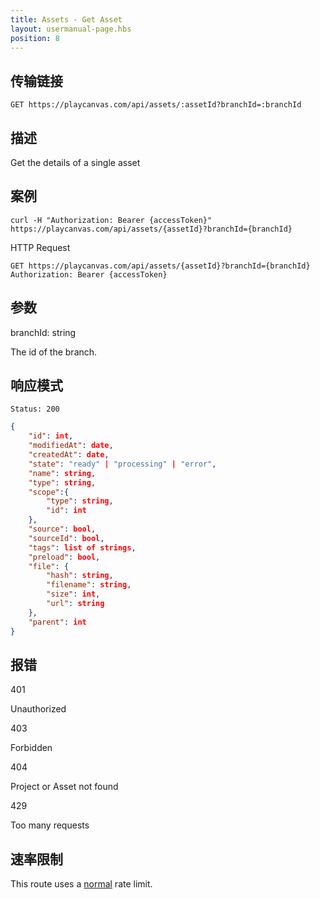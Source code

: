 ```yaml
---
title: Assets - Get Asset
layout: usermanual-page.hbs
position: 8
---
```


## 传输链接

```none
GET https://playcanvas.com/api/assets/:assetId?branchId=:branchId
```

## 描述

Get the details of a single asset

## 案例

```none
curl -H "Authorization: Bearer {accessToken}" https://playcanvas.com/api/assets/{assetId}?branchId={branchId}
```

HTTP Request

```text
GET https://playcanvas.com/api/assets/{assetId}?branchId={branchId}
Authorization: Bearer {accessToken}
```

## 参数

<div class="params">
<div class="parameter"><span class="param">branchId: string</span><p>The id of the branch.</p></div>
</div>

## 响应模式

```none
Status: 200
```

```json
{
    "id": int,
    "modifiedAt": date,
    "createdAt": date,
    "state": "ready" | "processing" | "error",
    "name": string,
    "type": string,
    "scope":{
        "type": string,
        "id": int
    },
    "source": bool,
    "sourceId": bool,
    "tags": list of strings,
    "preload": bool,
    "file": {
        "hash": string,
        "filename": string,
        "size": int,
        "url": string
    },
    "parent": int
}
```

## 报错

<div class="params">
<div class="parameter"><span class="param">401</span><p>Unauthorized</p></div>
<div class="parameter"><span class="param">403</span><p>Forbidden</p></div>
<div class="parameter"><span class="param">404</span><p>Project or Asset not found</p></div>
<div class="parameter"><span class="param">429</span><p>Too many requests</p></div>
</div>

## 速率限制

This route uses a [normal][1] rate limit.

[1]: /user-manual/api#rate-limiting

